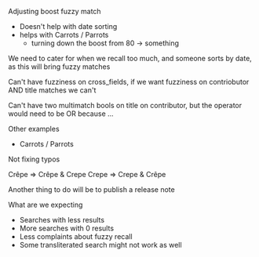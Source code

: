 Adjusting boost fuzzy match
- Doesn't help with date sorting
- helps with Carrots / Parrots
    - turning down the boost from 80 -> something
    
We need to cater for when we recall too much, and someone sorts by date, as this will bring fuzzy matches 

Can't have fuzziness on cross_fields, if we want fuzziness on contriobutor AND title matches we can't

Can't have two multimatch bools on title on contributor, but the operator would need to be OR because ...

Other examples
* Carrots / Parrots


Not fixing typos

Crêpe => Crêpe & Crepe
Crepe =>  Crepe & Crêpe

Another thing to do will be to publish a release note

What are we expecting
* Searches with less results
* More searches with 0 results
* Less complaints about fuzzy recall
* Some transliterated search might not work as well
